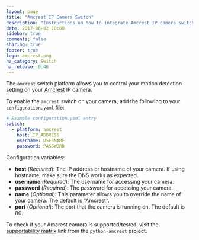 ```yaml
---
layout: page
title: "Amcrest IP Camera Switch"
description: "Instructions on how to integrate Amcrest IP camera switches within Home Assistant."
date: 2017-06-02 10:00
sidebar: true
comments: false
sharing: true
footer: true
logo: amcrest.png
ha_category: Switch
ha_release: 0.46
---
```


The `amcrest` switch platform allows you to control your motion detection setting on your [Amcrest](https://amcrest.com/) IP camera.

To enable the `amcrest` switch on your camera, add the following to your `configuration.yaml` file:

```yaml
# Example configuration.yaml entry
switch:
  - platform: amcrest
    host: IP_ADDRESS
    username: USERNAME
    password: PASSWORD
```

Configuration variables:

- **host** (*Required*): The IP address or hostname of your camera. If using hostname, make sure the DNS works as expected.
- **username** (*Required*): The username for accessing your camera.
- **password** (*Required*): The password for accessing your camera.
- **name** (*Optional*): This parameter allows you to override the name of your camera. The default is "Amcrest".
- **port** (*Optional*): The port that the camera is running on. The default is 80.

To check if your Amcrest camera is supported/tested, visit the [supportability matrix](https://github.com/tchellomello/python-amcrest#supportability-matrix) link from the `python-amcrest` project.
